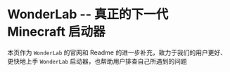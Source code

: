 # WonderLab -- 真正的下一代 Minecraft 启动器

本页作为 `WonderLab` 的官网和 Readme 的进一步补充，致力于我们的用户更好、更快地上手 `WonderLab` 启动器，也帮助用户排查自己所遇到的问题
